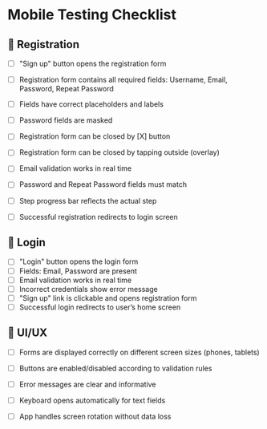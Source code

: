 # Mobile Testing Checklist

## 🔹 Registration
- [ ] "Sign up" button opens the registration form
- [ ] Registration form contains all required fields: Username, Email, Password, Repeat Password

- [ ] Fields have correct placeholders and labels
- [ ] Password fields are masked
- [ ] Registration form can be closed by [X] button
- [ ] Registration form can be closed by tapping outside (overlay)
- [ ] Email validation works in real time
- [ ] Password and Repeat Password fields must match
- [ ] Step progress bar reflects the actual step
- [ ] Successful registration redirects to login screen

## 🔹 Login
- [ ] "Login" button opens the login form
- [ ] Fields: Email, Password are present
- [ ] Email validation works in real time
- [ ] Incorrect credentials show error message
- [ ] "Sign up" link is clickable and opens registration form
- [ ] Successful login redirects to user’s home screen

## 🔹 UI/UX
- [ ] Forms are displayed correctly on different screen sizes (phones, tablets)
- [ ] Buttons are enabled/disabled according to validation rules
- [ ] Error messages are clear and informative
- [ ] Keyboard opens automatically for text fields
- [ ] App handles screen rotation without data loss

